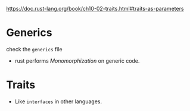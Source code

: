 https://doc.rust-lang.org/book/ch10-02-traits.html#traits-as-parameters

# Generics

check the `generics` file

- rust performs _Monomorphization_ on generic code.

# Traits

- Like `interfaces` in other languages.
